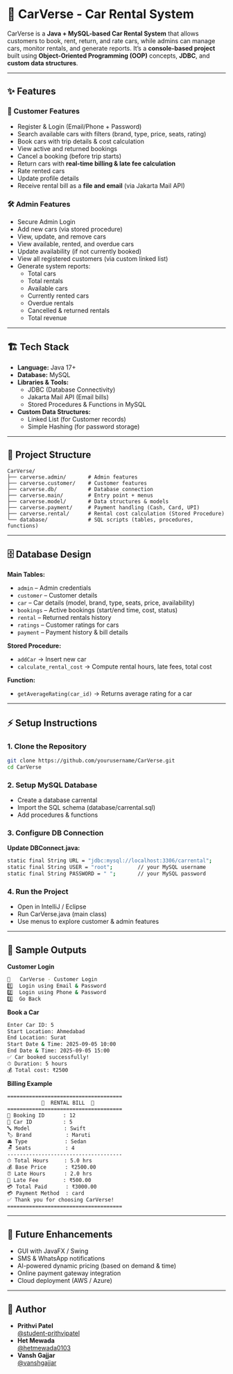 # 🚗 CarVerse - Car Rental System  

CarVerse is a **Java + MySQL-based Car Rental System** that allows customers to book, rent, return, and rate cars, while admins can manage cars, monitor rentals, and generate reports. It’s a **console-based project** built using **Object-Oriented Programming (OOP)** concepts, **JDBC**, and **custom data structures**.  

---

## ✨ Features  

### 👤 Customer Features  
- Register & Login (Email/Phone + Password)  
- Search available cars with filters (brand, type, price, seats, rating)  
- Book cars with trip details & cost calculation  
- View active and returned bookings  
- Cancel a booking (before trip starts)  
- Return cars with **real-time billing & late fee calculation**  
- Rate rented cars  
- Update profile details  
- Receive rental bill as a **file and email** (via Jakarta Mail API)  

### 🛠️ Admin Features  
- Secure Admin Login  
- Add new cars (via stored procedure)  
- View, update, and remove cars  
- View available, rented, and overdue cars  
- Update availability (if not currently booked)  
- View all registered customers (via custom linked list)  
- Generate system reports:  
  - Total cars  
  - Total rentals  
  - Available cars  
  - Currently rented cars  
  - Overdue rentals  
  - Cancelled & returned rentals  
  - Total revenue  

---

## 🏗️ Tech Stack  

- **Language:** Java 17+  
- **Database:** MySQL  
- **Libraries & Tools:**  
  - JDBC (Database Connectivity)  
  - Jakarta Mail API (Email bills)  
  - Stored Procedures & Functions in MySQL  
- **Custom Data Structures:**  
  - Linked List (for Customer records)  
  - Simple Hashing (for password storage)  

---

## 📂 Project Structure  

```text
CarVerse/
├── carverse.admin/       # Admin features
├── carverse.customer/    # Customer features
├── carverse.db/          # Database connection
├── carverse.main/        # Entry point + menus
├── carverse.model/       # Data structures & models
├── carverse.payment/     # Payment handling (Cash, Card, UPI)
├── carverse.rental/      # Rental cost calculation (Stored Procedure)
└── database/             # SQL scripts (tables, procedures, functions)
```
---

## 🗄️ Database Design  

**Main Tables:**  
- `admin` – Admin credentials  
- `customer` – Customer details  
- `car` – Car details (model, brand, type, seats, price, availability)  
- `bookings` – Active bookings (start/end time, cost, status)  
- `rental` – Returned rentals history  
- `ratings` – Customer ratings for cars  
- `payment` – Payment history & bill details  

**Stored Procedure:**  
- `addCar` → Insert new car  
- `calculate_rental_cost` → Compute rental hours, late fees, total cost  

**Function:**  
- `getAverageRating(car_id)` → Returns average rating for a car  

---

## ⚡ Setup Instructions  

### 1. Clone the Repository  
```bash
git clone https://github.com/yourusername/CarVerse.git
cd CarVerse
```

### 2. Setup MySQL Database
- Create a database carrental
- Import the SQL schema (database/carrental.sql)
- Add procedures & functions

### 3. Configure DB Connection
**Update DBConnect.java:**
```bash
static final String URL = "jdbc:mysql://localhost:3306/carrental";
static final String USER = "root";        // your MySQL username
static final String PASSWORD = " ";       // your MySQL password
```

### 4. Run the Project
- Open in IntelliJ / Eclipse
- Run CarVerse.java (main class)
- Use menus to explore customer & admin features

---

## 📸 Sample Outputs

**Customer Login** 
```bash
🔑   CarVerse - Customer Login
1️⃣  Login using Email & Password
2️⃣  Login using Phone & Password
3️⃣  Go Back
```

**Book a Car**
```bash
Enter Car ID: 5
Start Location: Ahmedabad
End Location: Surat
Start Date & Time: 2025-09-05 10:00
End Date & Time: 2025-09-05 15:00
✅ Car booked successfully!
⏱ Duration: 5 hours
💰 Total cost: ₹2500
```

**Billing Example**
```bash
=====================================
           🧾  RENTAL BILL  🧾
=====================================
📄 Booking ID      : 12
🚗 Car ID          : 5
🔤 Model           : Swift
🏷️ Brand           : Maruti
🚘 Type            : Sedan
🪑 Seats           : 4
-------------------------------------
⏱ Total Hours     : 5.0 hrs
💰 Base Price      : ₹2500.00
⏰ Late Hours      : 2.0 hrs
🔻 Late Fee        : ₹500.00
💳 Total Paid      : ₹3000.00
💳 Payment Method  : card
✅ Thank you for choosing CarVerse!
=====================================
```

---

## 🚀 Future Enhancements
- GUI with JavaFX / Swing
- SMS & WhatsApp notifications
- AI-powered dynamic pricing (based on demand & time)
- Online payment gateway integration
- Cloud deployment (AWS / Azure)
  
---

## 👤 Author

- **Prithvi Patel**  
  [@student-prithvipatel](https://github.com/student-prithvipatel)
- **Het Mewada**  
  [@hetmewada0103](https://github.com/hetmewada0103)
- **Vansh Gajjar**  
  [@vanshgajjar](https://github.com/vanshgajjar)
